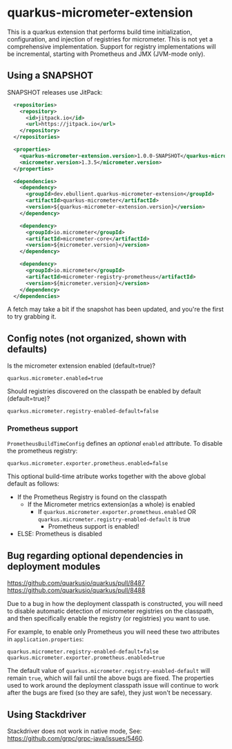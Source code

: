 # quarkus-micrometer-extension

This is a quarkus extension that performs build time initialization, configuration, and injection of registries for micrometer. This is not yet a comprehensive implementation. Support for registry implementations will be incremental, starting with Prometheus and JMX (JVM-mode only).

## Using a SNAPSHOT

SNAPSHOT releases use JitPack:

```xml
  <repositories>
    <repository>
      <id>jitpack.io</id>
      <url>https://jitpack.io</url>
    </repository>
  </repositories>

  <properties>
    <quarkus-micrometer-extension.version>1.0.0-SNAPSHOT</quarkus-micrometer-extension.version>
    <micrometer.version>1.3.5</micrometer.version>
  </properties>

  <dependencies>
    <dependency>
      <groupId>dev.ebullient.quarkus-micrometer-extension</groupId>
      <artifactId>quarkus-micrometer</artifactId>
      <version>${quarkus-micrometer-extension.version}</version>
    </dependency>

    <dependency>
      <groupId>io.micrometer</groupId>
      <artifactId>micrometer-core</artifactId>
      <version>${micrometer.version}</version>
    </dependency>

    <dependency>
      <groupId>io.micrometer</groupId>
      <artifactId>micrometer-registry-prometheus</artifactId>
      <version>${micrometer.version}</version>
    </dependency>
  </dependencies>
```

A fetch may take a bit if the snapshot has been updated, and you're the first to try grabbing it.

## Config notes (not organized, shown with defaults)

Is the micrometer extension enabled (default=true)?

```properties
quarkus.micrometer.enabled=true
```

Should registries discovered on the classpath be enabled by default (default=true)?

```properties
quarkus.micrometer.registry-enabled-default=false
```

### Prometheus support

`PrometheusBuildTimeConfig` defines an _optional_ `enabled` attribute. To disable the prometheus registry:

```properties
quarkus.micrometer.exporter.prometheus.enabled=false
```

This optional build-time atribute works together with the above global default as follows:

* If the Prometheus Registry is found on the classpath
  * If the Micrometer metrics extension(as a whole) is enabled
    * If `quarkus.micrometer.exporter.prometheus.enabled` OR `quarkus.micrometer.registry-enabled-default` is true
      * Prometheus support is enabled!
* ELSE: Prometheus is disabled

## Bug regarding optional dependencies in deployment modules

https://github.com/quarkusio/quarkus/pull/8487
https://github.com/quarkusio/quarkus/pull/8488

Due to a bug in how the deployment classpath is constructed, you will need to disable automatic
detection of micrometer registries on the classpath, and then specifically enable the registry
(or registries) you want to use.

For example, to enable only Prometheus you will need these two attributes in `application.properties`:

```properties
quarkus.micrometer.registry-enabled-default=false
quarkus.micrometer.exporter.prometheus.enabled=true
```

The default value of `quarkus.micrometer.registry-enabled-default` will remain `true`, which will fail
until the above bugs are fixed. The properties used to work around the deployment classpath issue
will continue to work after the bugs are fixed (so they are safe), they just won't be necessary.

## Using Stackdriver

Stackdriver does not work in native mode, See: https://github.com/grpc/grpc-java/issues/5460.
